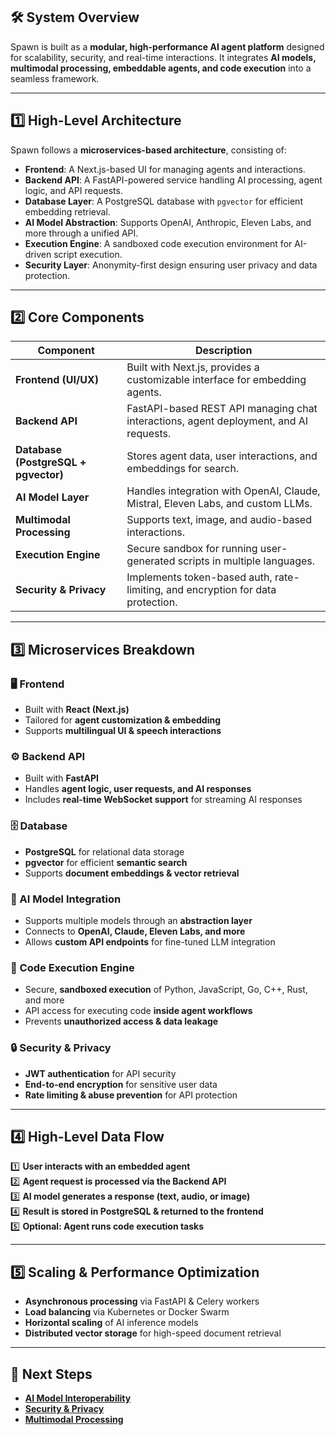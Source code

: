 ## **🛠️ System Overview**

Spawn is built as a **modular, high-performance AI agent platform** designed for scalability, security, and real-time interactions. It integrates **AI models, multimodal processing, embeddable agents, and code execution** into a seamless framework.

---

## **1️⃣ High-Level Architecture**

Spawn follows a **microservices-based architecture**, consisting of:

- **Frontend**: A Next.js-based UI for managing agents and interactions.
- **Backend API**: A FastAPI-powered service handling AI processing, agent logic, and API requests.
- **Database Layer**: A PostgreSQL database with `pgvector` for efficient embedding retrieval.
- **AI Model Abstraction**: Supports OpenAI, Anthropic, Eleven Labs, and more through a unified API.
- **Execution Engine**: A sandboxed code execution environment for AI-driven script execution.
- **Security Layer**: Anonymity-first design ensuring user privacy and data protection.

---

## **2️⃣ Core Components**

| Component                            | Description                                                                           |
| ------------------------------------ | ------------------------------------------------------------------------------------- |
| **Frontend (UI/UX)**                 | Built with Next.js, provides a customizable interface for embedding agents.           |
| **Backend API**                      | FastAPI-based REST API managing chat interactions, agent deployment, and AI requests. |
| **Database (PostgreSQL + pgvector)** | Stores agent data, user interactions, and embeddings for search.                      |
| **AI Model Layer**                   | Handles integration with OpenAI, Claude, Mistral, Eleven Labs, and custom LLMs.       |
| **Multimodal Processing**            | Supports text, image, and audio-based interactions.                                   |
| **Execution Engine**                 | Secure sandbox for running user-generated scripts in multiple languages.              |
| **Security & Privacy**               | Implements token-based auth, rate-limiting, and encryption for data protection.       |

---

## **3️⃣ Microservices Breakdown**

### **🖥️ Frontend**

- Built with **React (Next.js)**
- Tailored for **agent customization & embedding**
- Supports **multilingual UI & speech interactions**

### **⚙️ Backend API**

- Built with **FastAPI**
- Handles **agent logic, user requests, and AI responses**
- Includes **real-time WebSocket support** for streaming AI responses

### **🗄️ Database**

- **PostgreSQL** for relational data storage
- **pgvector** for efficient **semantic search**
- Supports **document embeddings & vector retrieval**

### **🧠 AI Model Integration**

- Supports multiple models through an **abstraction layer**
- Connects to **OpenAI, Claude, Eleven Labs, and more**
- Allows **custom API endpoints** for fine-tuned LLM integration

### **🔧 Code Execution Engine**

- Secure, **sandboxed execution** of Python, JavaScript, Go, C++, Rust, and more
- API access for executing code **inside agent workflows**
- Prevents **unauthorized access & data leakage**

### **🔒 Security & Privacy**

- **JWT authentication** for API security
- **End-to-end encryption** for sensitive user data
- **Rate limiting & abuse prevention** for API protection

---

## **4️⃣ High-Level Data Flow**

1️⃣ **User interacts with an embedded agent**  
2️⃣ **Agent request is processed via the Backend API**  
3️⃣ **AI model generates a response (text, audio, or image)**  
4️⃣ **Result is stored in PostgreSQL & returned to the frontend**  
5️⃣ **Optional: Agent runs code execution tasks**

---

## **5️⃣ Scaling & Performance Optimization**

- **Asynchronous processing** via FastAPI & Celery workers
- **Load balancing** via Kubernetes or Docker Swarm
- **Horizontal scaling** of AI inference models
- **Distributed vector storage** for high-speed document retrieval

---

## **🔗 Next Steps**

- **[AI Model Interoperability](./ai-interoperability.md)**
- **[Security & Privacy](./security-privacy.md)**
- **[Multimodal Processing](../multimodal-processing/text-processing.md)**
